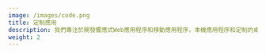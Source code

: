 ```yaml
---
image: /images/code.png
title: 定制應用
description: 我們專注於開發響應式Web應用程序和移動應用程序，本機應用程序和定制的桌面應用程序以及軟件工程
weight: 2
---
```

